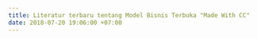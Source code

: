 ```yaml
---
title: Literatur terbaru tentang Model Bisnis Terbuka "Made With CC"
date: 2018-07-20 19:06:00 +07:00
---
```


